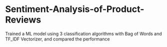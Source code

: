 # Sentiment-Analysis-of-Product-Reviews
Trained a ML model using 3 classification algorithms with Bag of Words and TF_IDF Vectorizer, and compared the performance
